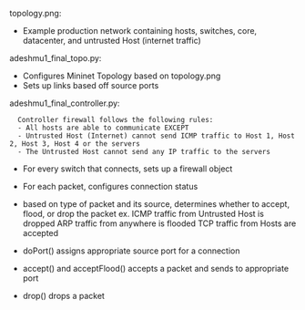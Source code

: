 topology.png:
  - Example production network containing hosts, switches, core, datacenter, and untrusted Host (internet traffic)

adeshmu1_final_topo.py:
  - Configures Mininet Topology based on topology.png
  - Sets up links based off source ports

adeshmu1_final_controller.py:

      Controller firewall follows the following rules:
      - All hosts are able to communicate EXCEPT
      - Untrusted Host (Internet) cannot send ICMP traffic to Host 1, Host 2, Host 3, Host 4 or the servers
      - The Untrusted Host cannot send any IP traffic to the servers
  
  - For every switch that connects, sets up a firewall object
  - For each packet, configures connection status
  - based on type of packet and its source, determines whether to accept, flood, or drop the packet
      ex. ICMP traffic from Untrusted Host is dropped
          ARP traffic from anywhere is flooded
          TCP traffic from Hosts are accepted 

  - doPort() assigns appropriate source port for a connection
  - accept() and acceptFlood() accepts a packet and sends to appropriate port
  - drop() drops a packet
  
      
  
